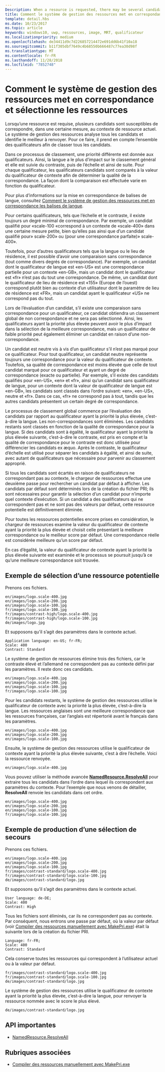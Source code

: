 ```yaml
---
Description: When a resource is requested, there may be several candidates that match the current resource context to some degree. The Resource Management System will analyze all of the candidates and determine the best candidate to return. This topic describes that process in detail and gives examples.
title: Comment le système de gestion des ressources met en correspondance et sélectionne les ressources
template: detail.hbs
ms.date: 10/23/2017
ms.topic: article
keywords: windows10, uwp, ressources, image, MRT, qualificateur
ms.localizationpriority: medium
ms.openlocfilehash: de34411d9c7d226857214472e691dd6b41f10a18
ms.sourcegitcommit: b11f305dbf7649c4b68550b666487c77ea30d98f
ms.translationtype: MT
ms.contentlocale: fr-FR
ms.lasthandoff: 11/28/2018
ms.locfileid: "7852748"
---
```

# <a name="how-the-resource-management-system-matches-and-chooses-resources"></a>Comment le système de gestion des ressources met en correspondance et sélectionne les ressources
Lorsqu’une ressource est requise, plusieurs candidats sont susceptibles de correspondre, dans une certaine mesure, au contexte de ressource actuel. Le système de gestion des ressources analyse tous les candidats et identifie le meilleur à renvoyer. Pour ce faire, il prend en compte l’ensemble des qualificateurs afin de classer tous les candidats.

Dans ce processus de classement, une priorité différente est donnée aux qualificateurs. Ainsi, la langue a le plus d’impact sur le classement général et elle est suivie du contraste, puis de l’échelle et ainsi de suite. Pour chaque qualificateur, les qualificateurs candidats sont comparés à la valeur du qualificateur de contexte afin de déterminer la qualité de la correspondance. La façon dont la comparaison est effectuée varie en fonction du qualificateur.

Pour plus d’informations sur la mise en correspondance de balises de langue, consultez [Comment le système de gestion des ressources met en correspondance les balises de langue](how-rms-matches-lang-tags.md).

Pour certains qualificateurs, tels que l’échelle et le contraste, il existe toujours un degré minimal de correspondance. Par exemple, un candidat qualifié pour «scale-100 «correspond à un contexte de «scale-400» dans une certaine mesure petite, bien qu’elles pas ainsi que d’un candidat qualifié pour» scale-200» ou (pour une correspondance parfaite)» scale-400».

Toutefois, pour d’autres qualificateurs tels que la langue ou le lieu de résidence, il est possible d’avoir une comparaison sans correspondance (tout comme divers degrés de correspondance). Par exemple, un candidat dont le qualificateur de langue est «en-US» est une correspondance partielle pour un contexte «en-GB», mais un candidat dont le qualificateur est «fr» n’est pas du tout une correspondance. De même, un candidat dont le qualificateur de lieu de résidence est «155» (Europe de l’ouest) correspond plutôt bien au contexte d’un utilisateur dont le paramètre de lieu de résidence est «FR», mais un candidat ayant le qualificateur «US» ne correspond pas du tout.

Lors de l’évaluation d’un candidat, s’il existe une comparaison sans correspondance pour un qualificateur, ce candidat obtiendra un classement global de non correspondance et ne sera pas sélectionné. Ainsi, les qualificateurs ayant la priorité plus élevée peuvent avoir le plus d’impact dans la sélection de la meilleure correspondance, mais un qualificateur de faible priorité peut également éliminer un candidat en raison d’une non-correspondance.

Un candidat est neutre vis à vis d’un qualificateur s’il n’est pas marqué pour ce qualificateur. Pour tout qualificateur, un candidat neutre représente toujours une correspondance pour la valeur du qualificateur de contexte. Toutefois, sa qualité de correspondance est moins élevée que celle de tout candidat marqué pour ce qualificateur et ayant un degré de correspondance (exacte ou partielle). Par exemple, s’il existe des candidats qualifiés pour «en-US», «en» et «fr», ainsi qu’un candidat sans qualificateur de langue, pour un contexte dont la valeur de qualificateur de langue est «en-GB», les candidats sont classés dans l’ordre suivant: «en», «en-US», neutre et «fr». Dans ce cas, «fr» ne correspond pas à tout, tandis que les autres candidats présentent un certain degré de correspondance.

Le processus de classement global commence par l’évaluation des candidats par rapport au qualificateur ayant la priorité la plus élevée, c’est-à-dire la langue. Les non-correspondances sont éliminées. Les candidats restants sont classés en fonction de la qualité de correspondance pour la langue. Si des candidats sont à égalité, le qualificateur ayant la priorité la plus élevée suivante, c’est-à-dire le contraste, est pris en compte et la qualité de correspondance pour le contraste est donc utilisée pour différencier les candidats ex æquo. Après le contraste, le qualificateur d’échelle est utilisé pour séparer les candidats à égalité, et ainsi de suite, avec autant de qualificateurs que nécessaire pour parvenir au classement approprié.

Si tous les candidats sont écartés en raison de qualificateurs ne correspondant pas au contexte, le chargeur de ressources effectue une deuxième passe pour rechercher un candidat par défaut à afficher. Les candidats par défaut sont déterminés lors de la création du fichier PRI; ils sont nécessaires pour garantir la sélection d’un candidat pour n’importe quel contexte d’exécution. Si un candidat a des qualificateurs qui ne correspondent pas et ne sont pas des valeurs par défaut, cette ressource potentielle est définitivement éliminée.

Pour toutes les ressources potentielles encore prises en considération, le chargeur de ressources examine la valeur du qualificateur de contexte ayant la priorité la plus élevée et choisit celle présentant la meilleure correspondance ou le meilleur score par défaut. Une correspondance réelle est considérée meilleure qu’un score par défaut.

En cas d’égalité, la valeur du qualificateur de contexte ayant la priorité la plus élevée suivante est examinée et le processus se poursuit jusqu’à ce qu’une meilleure correspondance soit trouvée.

## <a name="example-of-choosing-a-resource-candidate"></a>Exemple de sélection d’une ressource potentielle
Prenons ces fichiers.

```console
en/images/logo.scale-400.jpg
en/images/logo.scale-200.jpg
en/images/logo.scale-100.jpg  
fr/images/logo.scale-100.jpg
fr/images/contrast-high/logo.scale-400.jpg
fr/images/contrast-high/logo.scale-100.jpg
de/images/logo.jpg
```

Et supposons qu’il s’agit des paramètres dans le contexte actuel.

```console
Application language: en-US; fr-FR;
Scale: 400
Contrast: Standard
```

Le système de gestion de ressources élimine trois des fichiers, car le contraste élevé et l’allemand ne correspondent pas au contexte défini par les paramètres. Il reste donc ces candidats.

```console
en/images/logo.scale-400.jpg
en/images/logo.scale-200.jpg
en/images/logo.scale-100.jpg  
fr/images/logo.scale-100.jpg
```

Pour les candidats restants, le système de gestion des ressources utilise le qualificateur de contexte avec la priorité la plus élevée, c’est-à-dire la langue. Les ressources anglaises sont une meilleure correspondance que les ressources françaises, car l’anglais est répertorié avant le français dans les paramètres.

```console
en/images/logo.scale-400.jpg
en/images/logo.scale-200.jpg
en/images/logo.scale-100.jpg  
```

Ensuite, le système de gestion des ressources utilise le qualificateur de contexte ayant la priorité la plus élevée suivante, c’est à dire l’échelle. Voici la ressource renvoyée.

```console
en/images/logo.scale-400.jpg
```

Vous pouvez utiliser la méthode avancée [**NamedResource.ResolveAll**](/uwp/api/windows.applicationmodel.resources.core.namedresource.resolveall?branch=live) pour extraire tous les candidats dans l’ordre dans lequel ils correspondent aux paramètres du contexte. Pour l’exemple que nous venons de détailler, **ResolveAll** renvoie les candidats dans cet ordre.

```console
en/images/logo.scale-400.jpg
en/images/logo.scale-200.jpg
en/images/logo.scale-100.jpg  
fr/images/logo.scale-100.jpg
```

## <a name="example-of-producing-a-fallback-choice"></a>Exemple de production d’une sélection de secours
Prenons ces fichiers.

```console
en/images/logo.scale-400.jpg
en/images/logo.scale-200.jpg
en/images/logo.scale-100.jpg  
fr/images/contrast-standard/logo.scale-400.jpg
fr/images/contrast-standard/logo.scale-100.jpg
de/images/contrast-standard/logo.jpg
```

Et supposons qu’il s’agit des paramètres dans le contexte actuel.

```console
User language: de-DE;
Scale: 400
Contrast: High
```

Tous les fichiers sont éliminés, car ils ne correspondent pas au contexte. Par conséquent, nous entrons une passe par défaut, où la valeur par défaut (voir [Compiler des ressources manuellement avec MakePri.exe](compile-resources-manually-with-makepri.md)) était la suivante lors de la création du fichier PRI.

```console
Language: fr-FR;
Scale: 400
Contrast: Standard
```

Cela conserve toutes les ressources qui correspondent à l’utilisateur actuel ou à la valeur par défaut.

```console
fr/images/contrast-standard/logo.scale-400.jpg
fr/images/contrast-standard/logo.scale-100.jpg
de/images/contrast-standard/logo.jpg
```

Le système de gestion des ressources utilise le qualificateur de contexte ayant la priorité la plus élevée, c’est-à-dire la langue, pour renvoyer la ressource nommée avec le score le plus élevé.

```console
de/images/contrast-standard/logo.jpg
```

## <a name="important-apis"></a>API importantes
* [NamedResource.ResolveAll](/uwp/api/windows.applicationmodel.resources.core.namedresource.resolveall?branch=live)

## <a name="related-topics"></a>Rubriques associées
* [Compiler des ressources manuellement avec MakePri.exe](compile-resources-manually-with-makepri.md)